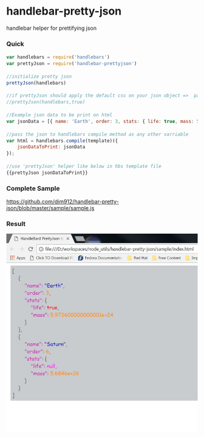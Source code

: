 # handlebar-pretty-json
handlebar helper for prettifying json

### Quick

```javascript
var handlebars = require('handlebars')
var prettyJson = require('handlebar-prettyjson')

//initialize pretty json
prettyJson(handlebars)

//if prettyJson should apply the default css on your json object =>  pass second argument as true. You can wirte your own css.
//prettyJson(handlebars,true)

//Example json data to be print on html
var jsonData = [{ name: 'Earth', order: 3, stats: { life: true, mass: 5.9736 * Math.pow(10, 24) } }, { name: 'Saturn', order: 6, stats: { life: null, mass: 568.46 * Math.pow(10, 24) } }];

//pass the json to handlebars compile method as any other varriable
var html = handlebars.compile(template)({
    jsonDataToPrint: jsonData
});

//use 'prettyJson' helper like below in hbs template file
{{prettyJson jsonDataToPrint}}

```

### Complete Sample
https://github.com/dim912/handlebar-pretty-json/blob/master/sample/sample.js


### Result

![alt text](https://github.com/dim912/handlebar-pretty-json/blob/master/sample/result.JPG "Result on html page")





